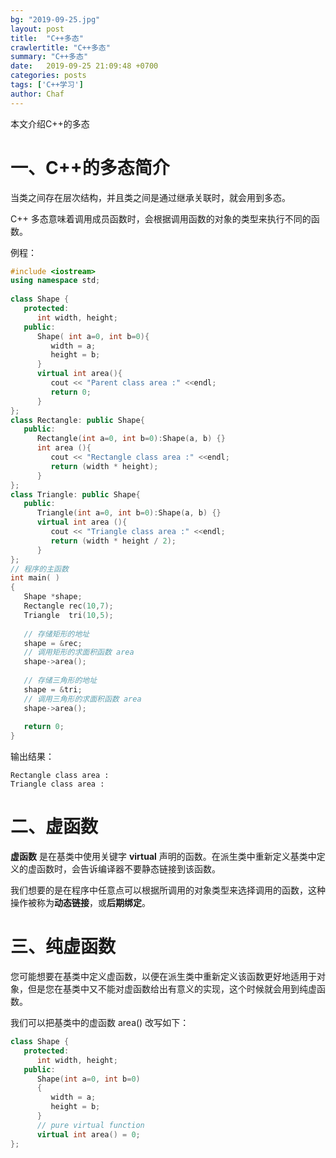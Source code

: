 ```yaml
---
bg: "2019-09-25.jpg"
layout: post
title:  "C++多态"
crawlertitle: "C++多态"
summary: "C++多态"
date:   2019-09-25 21:09:48 +0700
categories: posts
tags: ['C++学习']
author: Chaf
---
```


本文介绍C++的多态

# 一、C++的多态简介

当类之间存在层次结构，并且类之间是通过继承关联时，就会用到多态。

C++ 多态意味着调用成员函数时，会根据调用函数的对象的类型来执行不同的函数。

例程：

```c++
#include <iostream> 
using namespace std;
 
class Shape {
   protected:
      int width, height;
   public:
      Shape( int a=0, int b=0){
         width = a;
         height = b;
      }
      virtual int area(){
         cout << "Parent class area :" <<endl;
         return 0;
      }
};
class Rectangle: public Shape{
   public:
      Rectangle(int a=0, int b=0):Shape(a, b) {}
      int area (){ 
         cout << "Rectangle class area :" <<endl;
         return (width * height); 
      }
};
class Triangle: public Shape{
   public:
      Triangle(int a=0, int b=0):Shape(a, b) {}
      virtual int area (){ 
         cout << "Triangle class area :" <<endl;
         return (width * height / 2); 
      }
};
// 程序的主函数
int main( )
{
   Shape *shape;
   Rectangle rec(10,7);
   Triangle  tri(10,5);
 
   // 存储矩形的地址
   shape = &rec;
   // 调用矩形的求面积函数 area
   shape->area();
 
   // 存储三角形的地址
   shape = &tri;
   // 调用三角形的求面积函数 area
   shape->area();
   
   return 0;
}
```

输出结果：

```
Rectangle class area :
Triangle class area :
```

# 二、虚函数

**虚函数** 是在基类中使用关键字 **virtual** 声明的函数。在派生类中重新定义基类中定义的虚函数时，会告诉编译器不要静态链接到该函数。

我们想要的是在程序中任意点可以根据所调用的对象类型来选择调用的函数，这种操作被称为**动态链接**，或**后期绑定**。

# 三、纯虚函数

您可能想要在基类中定义虚函数，以便在派生类中重新定义该函数更好地适用于对象，但是您在基类中又不能对虚函数给出有意义的实现，这个时候就会用到纯虚函数。

我们可以把基类中的虚函数 area() 改写如下：

```c++
class Shape {
   protected:
      int width, height;
   public:
      Shape(int a=0, int b=0)
      {
         width = a;
         height = b;
      }
      // pure virtual function
      virtual int area() = 0;
};
```

